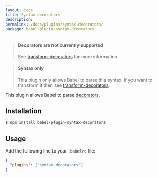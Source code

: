 ```yaml
---
layout: docs
title: Syntax decorators
description:
permalink: /docs/plugins/syntax-decorators/
package: babel-plugin-syntax-decorators
---
```


<blockquote class="babel-callout babel-callout-warning">
  <h4>Decorators are not currently supported</h4>
  <p>
    See <a href="/docs/plugins/transform-decorators">transform-decorators</a> for more information.
  </p>
</blockquote>

<blockquote class="babel-callout babel-callout-info">
  <h4>Syntax only</h4>
  <p>
    This plugin only allows Babel to parse this syntax. If you want to transform it then
    see <a href="/docs/plugins/transform-decorators">transform-decorators</a>.
  </p>
</blockquote>

This plugin allows Babel to parse [decorators](https://github.com/wycats/javascript-decorators/blob/master/README.md).

## Installation

```sh
$ npm install babel-plugin-syntax-decorators
```

## Usage

Add the following line to your `.babelrc` file:

```json
{
  "plugins": ["syntax-decorators"]
}
```
